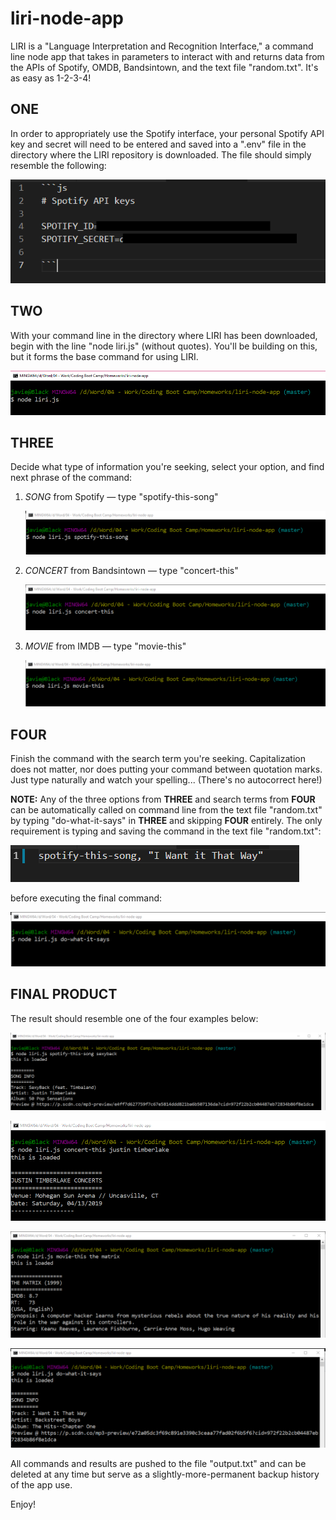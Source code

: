 # liri-node-app
LIRI is a "Language Interpretation and Recognition Interface," a command line node app that takes in parameters to interact with and returns data from the APIs of Spotify, OMDB, Bandsintown, and the text file "random.txt". It's as easy as 1-2-3-4!


## **ONE**

In order to appropriately use the Spotify interface, your personal Spotify API key and secret will need to be entered and saved into a ".env" file in the directory where the LIRI repository is downloaded. The file should simply resemble the following:

![Spotify Key](/images/spot-key.png)

## **TWO**

With your command line in the directory where LIRI has been downloaded, begin with the line "node liri.js" (without quotes). You'll be building on this, but it forms the base command for using LIRI.

![Command One](/images/Capture1.PNG)

## **THREE**

Decide what type of information you're seeking, select your option, and find next phrase of the command:

1. *SONG* from Spotify — type "spotify-this-song"

    ![Command Song](/images/Capture2.PNG)

2. *CONCERT* from Bandsintown — type "concert-this"

    ![Command Concert](/images/Capture3.PNG)

3. *MOVIE* from IMDB — type "movie-this"

    ![Command Movie](/images/Capture4.PNG)

## **FOUR**

Finish the command with the search term you're seeking. Capitalization does not matter, nor does putting your command between quotation marks. Just type naturally and watch your spelling... (There's no autocorrect here!)

**NOTE:** Any of the three options from **THREE** and search terms from **FOUR** can be automatically called on command line from the text file "random.txt" by typing "do-what-it-says" in **THREE** and skipping **FOUR** entirely. The only requirement is typing and saving the command in the text file "random.txt":

![Command Do](/images/textfile.PNG)

before executing the final command:

![Command Do](/images/Capture5.PNG)

## **FINAL PRODUCT**

The result should resemble one of the four examples below:

![Command Final1](/images/Capture-spot.PNG)

![Command Final2](/images/Capture-concert.PNG)

![Command Final3](/images/Capture-movie.PNG)

![Command Final4](/images/Capture-do.PNG)

All commands and results are pushed to the file "output.txt" and can be deleted at any time but serve as a slightly-more-permanent backup history of the app use.

Enjoy!